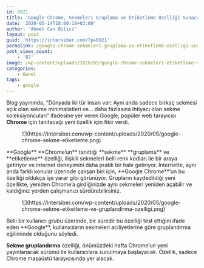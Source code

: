 ```yaml
---
id: 6921
title: 'Google Chrome, Sekmeleri Gruplama ve Etiketleme Özelliği Sunacak'
date: '2020-05-14T18:00:18+03:00'
author: 'Ahmet Can Bilici'
layout: post
guid: 'https://intersiber.com/?p=6921'
permalink: /google-chrome-sekmeleri-gruplama-ve-etiketleme-ozelligi-sunacak/
post_views_count:
    - '87'
image: /wp-content/uploads/2020/05/google-chrome-sekmeleri-etiketleme-ve-gruplandirma-ozelligi-sunacak.jpeg
categories:
    - Genel
tags:
    - google
---
```


Blog yayınında, “Dünyada iki tür insan var: Aynı anda sadece birkaç sekmesi açık olan sekme minimalistleri ve… daha fazlasına ihtiyacı olan sekme koleksiyoncuları” ifadesine yer veren Google, popüler web tarayıcısı **Chrome** için tanıtacağı yeni özellik için fikir verdi.

<figure class="wp-block-image size-large">![](https://intersiber.com/wp-content/uploads/2020/05/google-chrome-sekme-etiketleme.png)</figure>**Google** **Chrome’un** tanıttığı **sekme** **gruplama** ve **etiketleme** özelliği, ilişkili sekmeleri belli renk kodları ile bir araya getiriyor ve internet deneyimini daha pratik bir hale getiriyor. İnternette, aynı anda farklı konular üzerinde çalışan biri için, **Google Chrome**’un bu özelliği oldukça işe yarar gibi görünüyor. Grupların kaydedildiği yeni özellikte, yeniden Chrome’a girdiğinizde aynı sekmeleri yeniden açabilir ve kaldığınız yerden çalışmanızı sürdürebilirsiniz.

<figure class="wp-block-image size-large">![](https://intersiber.com/wp-content/uploads/2020/05/google-chrome-sekme-etiketleme-ve-gruplandirma-ozelligi.png)</figure>Belli bir kullanıcı grubu üzerinde, bir süredir bu özelliği test ettiğini ifade eden **Google**, kullanıcıların sekmeleri aciliyetlerine göre gruplandırma eğiliminde olduğunu söyledi.

**Sekme gruplandırma** özelliği, önümüzdeki hafta Chrome’un yeni yayınlanacak sürümü ile kullanıcılara sunulmaya başlayacak. Özellik, sadece Chrome masaüstü tarayıcısında yer alacak.